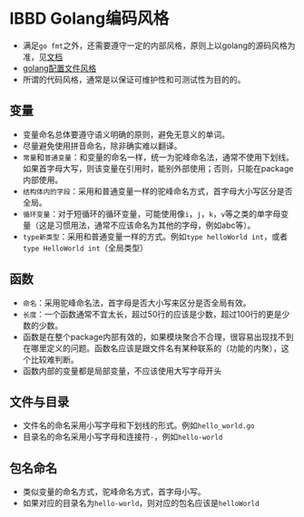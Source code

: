 # IBBD Golang编码风格

- 满足`go fmt`之外，还需要遵守一定的内部风格，原则上以golang的源码风格为准，见[文档](https://github.com/golang/go)
- [golang配置文件风格](/golang/golang-env-config.md)
- 所谓的代码风格，通常是以保证可维护性和可测试性为目的的。

## 变量

- 变量命名总体要遵守语义明确的原则，避免无意义的单词。
- 尽量避免使用拼音命名，除非确实难以翻译。
- `常量`和`普通变量`：和变量的命名一样，统一为驼峰命名法，通常不使用下划线。如果首字母大写，则该变量在引用时，能别外部使用；否则，只能在package内部使用。
- `结构体内的字段`：采用和普通变量一样的驼峰命名方式，首字母大小写区分是否全局。
- `循环变量`：对于短循环的循环变量，可能使用像`i`，`j`，`k`，`v`等之类的单字母变量（这是习惯用法，通常不应该命名为其他的字母，例如abc等）。
- `type新类型`：采用和普通变量一样的方式。例如`type helloWorld int`，或者`type HelloWorld int`（全局类型）


## 函数

- `命名`：采用驼峰命名法，首字母是否大小写来区分是否全局有效。
- `长度`：一个函数通常不宜太长，超过50行的应该是少数，超过100行的更是少数的少数。
- 函数是在整个package内部有效的，如果模块聚合不合理，很容易出现找不到在哪里定义的问题。函数名应该是跟文件名有某种联系的（功能的内聚），这个比较难判断。
- 函数内部的变量都是局部变量，不应该使用大写字母开头


## 文件与目录

- 文件名的命名采用小写字母和下划线的形式。例如`hello_world.go`
- 目录名的命名采用小写字母和连接符`-`，例如`hello-world`

## 包名命名

- 类似变量的命名方式，驼峰命名方式，首字母小写。
- 如果对应的目录名为`hello-world`，则对应的包名应该是`helloWorld`


